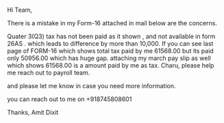Hi Team,

There is a mistake in my Form-16 attached in mail below are the concerns.

Quater 3(Q3) tax has not been paid as it shown , and not available in form 26AS . which leads to difference by more than 10,000.
If you can see last page of FORM-16 which shows total tax paid by me 61568.00 but its paid only 50956.00 which has huge gap.
attaching my march pay slip as well which shows 61568.00 is a amount paid by me as tax.
Charu, please help me reach out to payroll team.

and please let me know in case you need more information.

you can reach out to me on +918745808601

Thanks,
Amit Dixit

